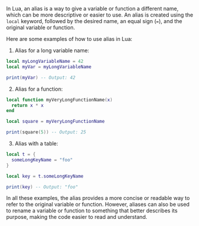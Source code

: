 In Lua, an alias is a way to give a variable or function a different name, which can be more descriptive or easier to use. An alias is created using the `local` keyword, followed by the desired name, an equal sign (`=`), and the original variable or function.

Here are some examples of how to use alias in Lua:

1. Alias for a long variable name:

```lua
local myLongVariableName = 42
local myVar = myLongVariableName

print(myVar) -- Output: 42
```

2. Alias for a function:

```lua
local function myVeryLongFunctionName(x)
  return x * x
end

local square = myVeryLongFunctionName

print(square(5)) -- Output: 25
```

3. Alias with a table:

```lua
local t = {
  someLongKeyName = "foo"
}

local key = t.someLongKeyName

print(key) -- Output: "foo"
```

In all these examples, the alias provides a more concise or readable way to refer to the original variable or function. However, aliases can also be used to rename a variable or function to something that better describes its purpose, making the code easier to read and understand.